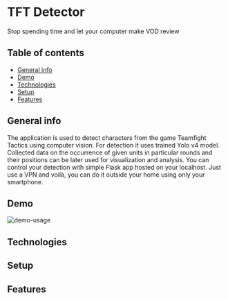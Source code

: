 # TFT Detector
Stop spending time and let your computer make VOD review

## Table of contents
* [General info](#general-info)
* [Demo](#demo)
* [Technologies](#technologies)
* [Setup](#setup)
* [Features](#features)

## General info
The application is used to detect characters from the game Teamfight Tactics using computer vision. For detection it uses trained Yolo v4 model. Collected data on the occurrence of given units in particular rounds and their positions can be later used for visualization and analysis. You can control your detection with simple Flask app hosted on your localhost. Just use a VPN and voilà, you can do it outside your home using only your smartphone.


## Demo
![demo-usage](img/demo.gif)

## Technologies

## Setup

## Features
